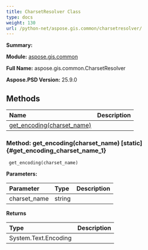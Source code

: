 ```yaml
---
title: CharsetResolver Class
type: docs
weight: 130
url: /python-net/aspose.gis.common/charsetresolver/
---
```


**Summary:** 

**Module:** [aspose.gis.common](/psd/python-net/aspose.gis.common/)

**Full Name:** aspose.gis.common.CharsetResolver

**Aspose.PSD Version:** 25.9.0

## **Methods**
| **Name** | **Description** |
| :- | :- |
| [get_encoding(charset_name)](#get_encoding_charset_name_1) |    |


### Method: get_encoding(charset_name)  [static] {#get_encoding_charset_name_1}


```
 get_encoding(charset_name) 
```

  

**Parameters:**

| Parameter | Type | Description |
| :- | :- | :- |
| charset_name | string |  |

**Returns**

| Type | Description |
| :- | :- |
| System.Text.Encoding |  |


